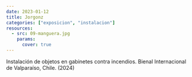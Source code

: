```yaml
---
date: 2023-01-12
title: Jorgonz
categories: ["exposicion", "instalacion"]
resources:
  - src: 09-manguera.jpg
    params:
      cover: true
---
```


Instalación de objetos en gabinetes contra incendios.
Bienal Internacional de Valparaíso, Chile. (2024)